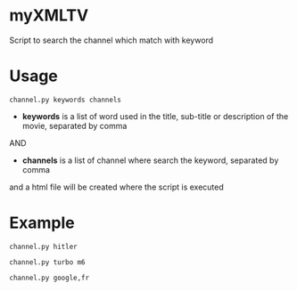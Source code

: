 # myXMLTV
Script to search the channel which match with keyword

# Usage
```channel.py keywords channels```

- **keywords** is a list of word used in the title, sub-title or description of the movie, separated by comma

AND

- **channels** is a list of channel where search the keyword, separated by comma

and a html file will be created where the script is executed

# Example
```channel.py hitler```

```channel.py turbo m6 ```

```channel.py google,fr ```

